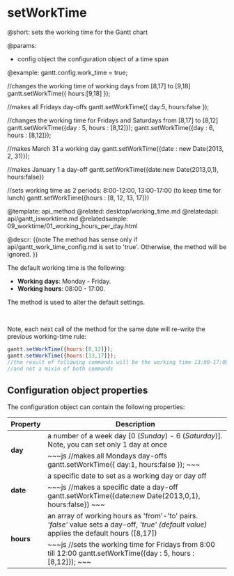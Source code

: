 setWorkTime
=============
@short: sets the working time for the Gantt chart
	

@params:
- config	object	the configuration object of a time span


@example:
gantt.config.work_time = true;

//changes the working time of working days from [8,17] to [9,18]
gantt.setWorkTime({ hours:[9,18] });
 
//makes all Fridays day-offs
gantt.setWorkTime({ day:5, hours:false });
 
//changes the working time for Fridays and Saturdays from [8,17] to [8,12]
gantt.setWorkTime({day : 5, hours : [8,12]});
gantt.setWorkTime({day : 6, hours : [8,12]});
 
//makes March 31 a working day 
gantt.setWorkTime({date : new Date(2013, 2, 31)});
 
//makes January 1 a day-off
gantt.setWorkTime({date:new Date(2013,0,1), hours:false})

//sets working time as 2 periods: 8:00-12:00, 13:00-17:00 (to keep time for lunch)
gantt.setWorkTime({hours : [8, 12, 13, 17]})

@template:	api_method
@related:
	desktop/working_time.md
@relatedapi:
	api/gantt_isworktime.md
@relatedsample:
	09_worktime/01_working_hours_per_day.html

@descr:
{{note
The method has sense only if  api/gantt_work_time_config.md is set to 'true'. Otherwise, the method will be ignored.
}}

The default working time is the following:

- **Working days**: Monday - Friday.
- **Working hours**: 08:00 - 17:00.

The method is used to alter the default settings.

<br>

Note, each next call of the method for the same date will re-write the previous working-time rule:

~~~js
gantt.setWorkTime({hours:[8,12]});
gantt.setWorkTime({hours:[13,17]});
//the result of following commands will be the working time 13:00-17:00
//and not a mixin of both commands
~~~

Configuration object properties
---------------------------------------

The configuration object can contain the following properties:

<table class="list" cellspacing="0" cellpadding="5" border="0">
	<thead>
	<tr>
		<th>
			Property 
		</th>
		<th>
			Description
		</th>
	</tr>
	</thead>
	<tbody>
	<tr>
		<td rowspan=2><b id="day">day</b></td>
        <td> a number of a week day  [0 (<i>Sunday</i>) - 6 (<i>Saturday</i>)]. Note, you can set only 1 day at once</td>
    </tr>
    <tr>
		<td colspan=2 style="text-align:left !important; ">
~~~js
//makes all Mondays day-offs
gantt.setWorkTime({ day:1, hours:false }); 
~~~
		</td>
	</tr>
	<tr>
		<td rowspan=2><b id="date">date</b></td>
        <td> a specific date to set as a working day or day off</td>
    </tr>
    <tr>
		<td colspan=2 style="text-align:left !important; ">
~~~js
//makes a specific date a day-off
gantt.setWorkTime({date:new Date(2013,0,1), hours:false})
~~~
		</td>
	</tr>
    <tr>
		<td rowspan=2><b id="hours">hours</b></td>
        <td> an array of working hours as 'from'-'to' pairs. <br><i>'false'</i> value sets a day-off, <i>'true' (default value)</i> applies the default hours ([8,17])</td>
    </tr>
    <tr>
		<td colspan=2 style="text-align:left !important; ">
~~~js
//sets the working time for Fridays from 8:00 till 12:00
gantt.setWorkTime({day : 5, hours : [8,12]});
~~~
		</td>
	</tr>
	</tbody>
</table>


